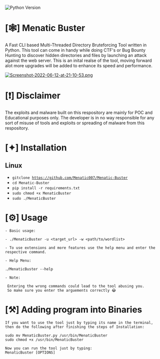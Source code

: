 ![Python Version](https://img.shields.io/badge/python-3.x-blue?style=flat&logo=python)
# [🕸] Menatic Buster 

<p>A Fast CLI based Multi-Threaded Directory Bruteforcing  Tool written in Python. This tool can come in handy while doing CTF's or Bug Bounty Hunting to discover hidden directories and files by launching an attack against the web server. This is an inital realse of the tool, moving forward alot more upgrades will be added to enhance its speed and performance.</p> 

[![Screenshot-2022-06-12-at-21-10-53.png](https://i.postimg.cc/MGPCwc33/Screenshot-2022-06-12-at-21-10-53.png)](https://postimg.cc/R3tsQ0Bw)

# [❗️] Disclaimer 

<p>The exploits and malware built on this respository are mainly for POC and Educational purposes only. The developer is in no way responsible for any sort of misuse of tools and exploits or spreading of malware from this respository.</p>

# [✦] Installation

  <h2>Linux </h2>  

  - <code>gitclone https://github.com/Menatic007/Menatic-Buster</code>
  - <code>cd Menatic-Buster</code>
  - <code>pip install -r requirements.txt</code>
  - <code>sudo chmod +x MenaticBuster</code>
  - <code>sudo ./MenaticBuster</code>
  
 # [⚙️] Usage
``` 
- Basic usage:

- ./MenaticBuster -u <target_url> -w <path/to/wordlist> 
 
- To use extensions and more features use the help menu and enter the respective command.
  
- Help Menu:
  
./MenaticBuster --help
  
- Note:
  
 Entering the wrong commands could lead to the tool abusing you.
 So make sure you enter the arguements correctly 😂
 ``` 
 # [⚒] Adding program into Binaries
  ```
 If you want to use the tool just by typing its name in the terminal, 
 then do the following after finishing the steps of Installation:
  
 sudo mv MenaticBuster.py /usr/bin/MenaticBuster
 sudo chmod +x /usr/bin/MenaticBuster
  
 Now you can run the tool just by typing:
 MenaticBuster [OPTIONS]
 ```
